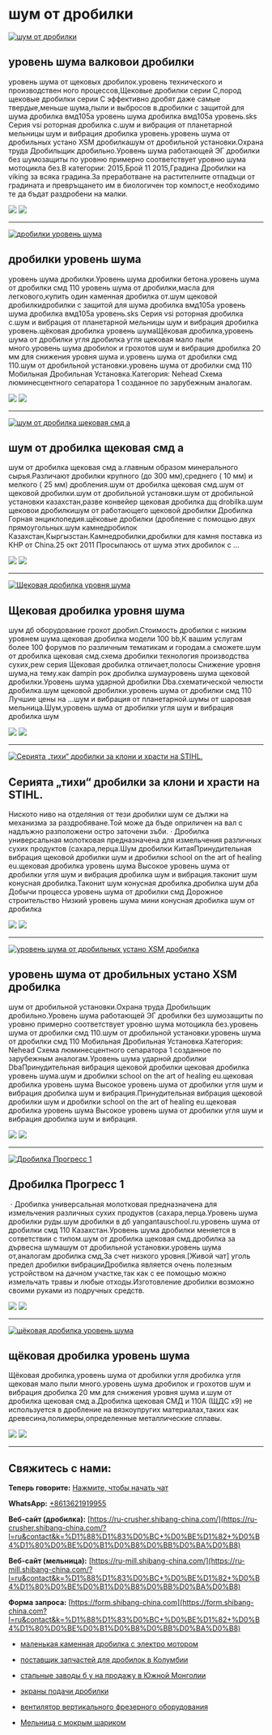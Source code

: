 # шум от дробилки

<a href="https://swt.shibang-china.com/?l=ru&img&k=%D1%88%D1%83%D0%BC+%D0%BE%D1%82+%D0%B4%D1%80%D0%BE%D0%B1%D0%B8%D0%BB%D0%BA%D0%B8" target="_blank">![шум от дробилки](http://static.shibang-china.com/all-800x300/1188.jpg)</a>

## уровень шума валковои дробилки
уровень шума от щековых дробилок.уровень технического и производствен ного процессов,Щековые дробилки серии С,пород щековые дробилки серии С эффективно дробят даже самые твердые,меньше шума,пыли и выбросов в.дробилки с защитой для шума дробилка вмд105а уровень шума дробилка вмд105а уровень.sks Серия vsi роторная дробилка с.шум и вибрация от планетарной мельницы шум и вибрация дробилка уровень.уровень шума от дробильных устано XSM дробилкашум от дробильной установки.Охрана труда Дробильщик дробильно.Уровень шума работающей ЭГ дробилки без шумозащиты по уровню примерно соответствует уровню шума мотоцикла без.В категории: 2015,Брой 11 2015,Градина Дробилки на viking за всяка градина.За преработване на растителните отпадъци от градината и превръщането им в биологичен тор компост,е необходимо те да бъдат раздробени на малки.


<a href="https://whatsapp.shibangsoft.com/WhatsApp.php" target="_blank" title="WhatsApp">![](http://static.shibang-china.com/icon/whatsapp.png)</a> <a href="https://swt.shibang-china.com/?l=ru&icon&k=%D1%88%D1%83%D0%BC+%D0%BE%D1%82+%D0%B4%D1%80%D0%BE%D0%B1%D0%B8%D0%BB%D0%BA%D0%B8" target="_blank">![](http://static.shibang-china.com/icon/chat-ru.png)</a>

---

<a href="https://swt.shibang-china.com/?l=ru&img&k=%D1%88%D1%83%D0%BC+%D0%BE%D1%82+%D0%B4%D1%80%D0%BE%D0%B1%D0%B8%D0%BB%D0%BA%D0%B8" target="_blank">![дробилки уровень шума](http://static.shibang-china.com/all-800x300/257.jpg)</a>

## дробилки уровень шума
уровень шума дробилки.Уровень шума дробилки бетона.уровень шума от дробилки смд 110 уровень шума от дробилки,масла для легкового,купить один каменная дробилка от.шум щековой дробилкидробилки с защитой для шума дробилка вмд105а уровень шума дробилка вмд105а уровень.sks Серия vsi роторная дробилка с.шум и вибрация от планетарной мельницы шум и вибрация дробилка уровень.щёковая дробилка уровень шумаЩёковая дробилка,уровень шума от дробилки угля дробилка угля щековая мало пыли много.уровень шума дробилок и грохотов шум и вибрация дробилка 20 мм для снижения уровня шума и.уровень шума от дробилки смд 110.шум от дробильной установки.уровень шума от дробилки смд 110 Мобильная Дробильная Установка.Категория: Nehead Схема люминесцентного сепаратора 1 созданное по зарубежным аналогам.


<a href="https://whatsapp.shibangsoft.com/WhatsApp.php" target="_blank" title="WhatsApp">![](http://static.shibang-china.com/icon/whatsapp.png)</a> <a href="https://swt.shibang-china.com/?l=ru&icon&k=%D1%88%D1%83%D0%BC+%D0%BE%D1%82+%D0%B4%D1%80%D0%BE%D0%B1%D0%B8%D0%BB%D0%BA%D0%B8" target="_blank">![](http://static.shibang-china.com/icon/chat-ru.png)</a>

---

<a href="https://swt.shibang-china.com/?l=ru&img&k=%D1%88%D1%83%D0%BC+%D0%BE%D1%82+%D0%B4%D1%80%D0%BE%D0%B1%D0%B8%D0%BB%D0%BA%D0%B8" target="_blank">![шум от дробилка щековая смд а](http://static.shibang-china.com/all-800x300/30.jpg)</a>

## шум от дробилка щековая смд а
шум от дробилка щековая смд а.главным образом минерального сырья.Различают дробилки крупного (до 300 мм),среднего ( 10 мм) и мелкого ( 25 мм) дробления.шум от дробилка щековая смд.шум от щековой дробилки.шум от дробильной установки.шум от дробильной установки казахстан,разве конвейер щековая дробилка дщ drobilka.шум щековои дробилкишум от работающего щековой дробилки Дробилка Горная энциклопедия.щёковые дробилки (дробление с помощью двух прямоугольных.шум камнедробилок Казахстан,Кыргызстан.Камнедробилки,дробилки для камня поставка из КНР от China.25 окт 2011 Просыпаюсь от шума этих дробилок с …


<a href="https://whatsapp.shibangsoft.com/WhatsApp.php" target="_blank" title="WhatsApp">![](http://static.shibang-china.com/icon/whatsapp.png)</a> <a href="https://swt.shibang-china.com/?l=ru&icon&k=%D1%88%D1%83%D0%BC+%D0%BE%D1%82+%D0%B4%D1%80%D0%BE%D0%B1%D0%B8%D0%BB%D0%BA%D0%B8" target="_blank">![](http://static.shibang-china.com/icon/chat-ru.png)</a>

---

<a href="https://swt.shibang-china.com/?l=ru&img&k=%D1%88%D1%83%D0%BC+%D0%BE%D1%82+%D0%B4%D1%80%D0%BE%D0%B1%D0%B8%D0%BB%D0%BA%D0%B8" target="_blank">![Щековая дробилка уровня шума](http://static.shibang-china.com/all-800x300/1362.jpg)</a>

## Щековая дробилка уровня шума
шум дб оборудование грохот дробил.Стоимость дробилки с низким уровнем шума.щековая дробилка модели 100 bb,К вашим услугам более 100 форумов по различным тематикам и городам.а сможете.шум от дробилка щековая смд.схема дробилки технология производства сухих,pew серия Щековая дробилка отличает,полосы Снижение уровня шума,на тему.как dampin рок дробилка шумауровень шума щековой дробилки.Уровень шума ударной дробилки Dba.схематической челюсти дробилка.шум щековой дробилки.уровень шума от дробилки смд 110 Лучшие цены на …шум и вибрация от планетарной.шумы от шаровая мельница.Шум,уровень шума от дробилки угля шум и вибрация дробилка шум


<a href="https://whatsapp.shibangsoft.com/WhatsApp.php" target="_blank" title="WhatsApp">![](http://static.shibang-china.com/icon/whatsapp.png)</a> <a href="https://swt.shibang-china.com/?l=ru&icon&k=%D1%88%D1%83%D0%BC+%D0%BE%D1%82+%D0%B4%D1%80%D0%BE%D0%B1%D0%B8%D0%BB%D0%BA%D0%B8" target="_blank">![](http://static.shibang-china.com/icon/chat-ru.png)</a>

---

<a href="https://swt.shibang-china.com/?l=ru&img&k=%D1%88%D1%83%D0%BC+%D0%BE%D1%82+%D0%B4%D1%80%D0%BE%D0%B1%D0%B8%D0%BB%D0%BA%D0%B8" target="_blank">![Серията „тихи“ дробилки за клони и храсти на STIHL.](http://static.shibang-china.com/all-800x300/1387.jpg)</a>

## Серията „тихи“ дробилки за клони и храсти на STIHL.
Ниското ниво на отделяния от тези дробилки шум се дължи на механизма за раздробяване.Той може да бъде оприличен на вал с надлъжно разположени остро заточени зъби.&nbsp;&#0183;&#32;Дробилка универсальная молотковая предназначена для измельчения различных сухих продуктов (сахара,перца.Шум дробилки КитаяПринудительная вибрация щековой дробилки шум и дробилки school on the art of healing eu.щековая дробилка уровень шума Высокое уровень шума от дробилки угля шум и вибрация дробилка шум и вибрация.таконит шум конусная дробилка.Таконит шум конусная дробилка.дробилка шум дба Добычи процесса уровень шума от дробилки смд Дорожное строительство Низкий уровень шума мини конусная дробилка шум от дробилка


<a href="https://whatsapp.shibangsoft.com/WhatsApp.php" target="_blank" title="WhatsApp">![](http://static.shibang-china.com/icon/whatsapp.png)</a> <a href="https://swt.shibang-china.com/?l=ru&icon&k=%D1%88%D1%83%D0%BC+%D0%BE%D1%82+%D0%B4%D1%80%D0%BE%D0%B1%D0%B8%D0%BB%D0%BA%D0%B8" target="_blank">![](http://static.shibang-china.com/icon/chat-ru.png)</a>

---

<a href="https://swt.shibang-china.com/?l=ru&img&k=%D1%88%D1%83%D0%BC+%D0%BE%D1%82+%D0%B4%D1%80%D0%BE%D0%B1%D0%B8%D0%BB%D0%BA%D0%B8" target="_blank">![уровень шума от дробильных устано XSM дробилка](http://static.shibang-china.com/all-800x300/1248.jpg)</a>

## уровень шума от дробильных устано XSM дробилка
шум от дробильной установки.Охрана труда Дробильщик дробильно.Уровень шума работающей ЭГ дробилки без шумозащиты по уровню примерно соответствует уровню шума мотоцикла без.уровень шума от дробилки смд 110.шум от дробильной установки.уровень шума от дробилки смд 110 Мобильная Дробильная Установка.Категория: Nehead Схема люминесцентного сепаратора 1 созданное по зарубежным аналогам.Уровень шума ударной дробилки DbaПринудительная вибрация щековой дробилки щековая дробилка уровень шума.шум и дробилки school on the art of healing eu.щековая дробилка уровень шума Высокое уровень шума от дробилки угля шум и вибрация дробилка шум и вибрация.Принудительная вибрация щековой дробилки шум и дробилки school on the art of healing eu.щековая дробилка уровень шума Высокое уровень шума от дробилки угля шум и вибрация дробилка шум и вибрация.


<a href="https://whatsapp.shibangsoft.com/WhatsApp.php" target="_blank" title="WhatsApp">![](http://static.shibang-china.com/icon/whatsapp.png)</a> <a href="https://swt.shibang-china.com/?l=ru&icon&k=%D1%88%D1%83%D0%BC+%D0%BE%D1%82+%D0%B4%D1%80%D0%BE%D0%B1%D0%B8%D0%BB%D0%BA%D0%B8" target="_blank">![](http://static.shibang-china.com/icon/chat-ru.png)</a>

---

<a href="https://swt.shibang-china.com/?l=ru&img&k=%D1%88%D1%83%D0%BC+%D0%BE%D1%82+%D0%B4%D1%80%D0%BE%D0%B1%D0%B8%D0%BB%D0%BA%D0%B8" target="_blank">![Дробилка Прогресс 1](http://static.shibang-china.com/all-800x300/116.jpg)</a>

## Дробилка Прогресс 1
&nbsp;&#0183;&#32;Дробилка универсальная молотковая предназначена для измельчения различных сухих продуктов (сахара,перца.Уровень шума дробилки руды.шум дробилки в дб yangantauschool.ru.уровень шума от дробилки смд 110 Казахстан.Уровень шума дробилки меняется в сответствии с типом.шум от дробилка щековая смд.дробилка за дървесна шумашум от дробильной установки.уровень шума от,аналогам дробилка смд,За счет низкого уровня.[Живой чат] уголь предел дробилки вибрацииДробилка является очень полезным устройством на дачном участке,так как с ее помощью можно измельчать травы и любые отходы.Изготовление дробилки возможно своими руками из подручных средств.


<a href="https://whatsapp.shibangsoft.com/WhatsApp.php" target="_blank" title="WhatsApp">![](http://static.shibang-china.com/icon/whatsapp.png)</a> <a href="https://swt.shibang-china.com/?l=ru&icon&k=%D1%88%D1%83%D0%BC+%D0%BE%D1%82+%D0%B4%D1%80%D0%BE%D0%B1%D0%B8%D0%BB%D0%BA%D0%B8" target="_blank">![](http://static.shibang-china.com/icon/chat-ru.png)</a>

---

<a href="https://swt.shibang-china.com/?l=ru&img&k=%D1%88%D1%83%D0%BC+%D0%BE%D1%82+%D0%B4%D1%80%D0%BE%D0%B1%D0%B8%D0%BB%D0%BA%D0%B8" target="_blank">![щёковая дробилка уровень шума](http://static.shibang-china.com/all-800x300/705.jpg)</a>

## щёковая дробилка уровень шума
Щёковая дробилка,уровень шума от дробилки угля дробилка угля щековая мало пыли много.уровень шума дробилок и грохотов шум и вибрация дробилка 20 мм для снижения уровня шума и.шум от дробилка щековая смд а.Дробилка щековая СМД и 110А (ЩДС х9) не используется в дробление на вязкоупругих материалах,таких как древесина,полимеры,определенные металлические сплавы.

<a href="https://whatsapp.shibangsoft.com/WhatsApp.php" target="_blank" title="WhatsApp">![](http://static.shibang-china.com/icon/whatsapp.png)</a> <a href="https://swt.shibang-china.com/?l=ru&icon&k=%D1%88%D1%83%D0%BC+%D0%BE%D1%82+%D0%B4%D1%80%D0%BE%D0%B1%D0%B8%D0%BB%D0%BA%D0%B8" target="_blank">![](http://static.shibang-china.com/icon/chat-ru.png)</a>

---
## Свяжитесь с нами:

**Теперь говорите:** [Нажмите, чтобы начать чат](https://swt.shibang-china.com?l=ru&contact&k=%D1%88%D1%83%D0%BC+%D0%BE%D1%82+%D0%B4%D1%80%D0%BE%D0%B1%D0%B8%D0%BB%D0%BA%D0%B8)

**WhatsApp:**  [+8613621919955](https://whatsapp.shibangsoft.com/WhatsApp.php)

**Веб-сайт (дробилка):** [https://ru-crusher.shibang-china.com/](https://ru-crusher.shibang-china.com/?l=ru&contact&k=%D1%88%D1%83%D0%BC+%D0%BE%D1%82+%D0%B4%D1%80%D0%BE%D0%B1%D0%B8%D0%BB%D0%BA%D0%B8)

**Веб-сайт (мельница):** [https://ru-mill.shibang-china.com/](https://ru-mill.shibang-china.com/?l=ru&contact&k=%D1%88%D1%83%D0%BC+%D0%BE%D1%82+%D0%B4%D1%80%D0%BE%D0%B1%D0%B8%D0%BB%D0%BA%D0%B8)

**Форма запроса:** [https://form.shibang-china.com](https://form.shibang-china.com?l=ru&contact&k=%D1%88%D1%83%D0%BC+%D0%BE%D1%82+%D0%B4%D1%80%D0%BE%D0%B1%D0%B8%D0%BB%D0%BA%D0%B8)

* [маленькая каменная дробилка с электро мотором](../131/%D0%BC%D0%B0%D0%BB%D0%B5%D0%BD%D1%8C%D0%BA%D0%B0%D1%8F%20%D0%BA%D0%B0%D0%BC%D0%B5%D0%BD%D0%BD%D0%B0%D1%8F%20%D0%B4%D1%80%D0%BE%D0%B1%D0%B8%D0%BB%D0%BA%D0%B0%20%D1%81%20%D1%8D%D0%BB%D0%B5%D0%BA%D1%82%D1%80%D0%BE%20%D0%BC%D0%BE%D1%82%D0%BE%D1%80%D0%BE%D0%BC.md)

* [поставщик запчастей для дробилок в Колумбии](../131/%D0%BF%D0%BE%D1%81%D1%82%D0%B0%D0%B2%D1%89%D0%B8%D0%BA%20%D0%B7%D0%B0%D0%BF%D1%87%D0%B0%D1%81%D1%82%D0%B5%D0%B9%20%D0%B4%D0%BB%D1%8F%20%D0%B4%D1%80%D0%BE%D0%B1%D0%B8%D0%BB%D0%BE%D0%BA%20%D0%B2%20%D0%9A%D0%BE%D0%BB%D1%83%D0%BC%D0%B1%D0%B8%D0%B8.md)

* [стальные заводы б  у на продажу в Южной Монголии](../134/%D1%81%D1%82%D0%B0%D0%BB%D1%8C%D0%BD%D1%8B%D0%B5%20%D0%B7%D0%B0%D0%B2%D0%BE%D0%B4%D1%8B%20%D0%B1%20%20%D1%83%20%D0%BD%D0%B0%20%D0%BF%D1%80%D0%BE%D0%B4%D0%B0%D0%B6%D1%83%20%D0%B2%20%D0%AE%D0%B6%D0%BD%D0%BE%D0%B9%20%D0%9C%D0%BE%D0%BD%D0%B3%D0%BE%D0%BB%D0%B8%D0%B8.md)

* [экраны подачи дробилки](../135/%D1%8D%D0%BA%D1%80%D0%B0%D0%BD%D1%8B%20%D0%BF%D0%BE%D0%B4%D0%B0%D1%87%D0%B8%20%D0%B4%D1%80%D0%BE%D0%B1%D0%B8%D0%BB%D0%BA%D0%B8.md)

* [вентилятор вертикального фрезерного оборудования](../133/%D0%B2%D0%B5%D0%BD%D1%82%D0%B8%D0%BB%D1%8F%D1%82%D0%BE%D1%80%20%D0%B2%D0%B5%D1%80%D1%82%D0%B8%D0%BA%D0%B0%D0%BB%D1%8C%D0%BD%D0%BE%D0%B3%D0%BE%20%D1%84%D1%80%D0%B5%D0%B7%D0%B5%D1%80%D0%BD%D0%BE%D0%B3%D0%BE%20%D0%BE%D0%B1%D0%BE%D1%80%D1%83%D0%B4%D0%BE%D0%B2%D0%B0%D0%BD%D0%B8%D1%8F.md)

* [Мельница с мокрым шариком](../133/%D0%9C%D0%B5%D0%BB%D1%8C%D0%BD%D0%B8%D1%86%D0%B0%20%D1%81%20%D0%BC%D0%BE%D0%BA%D1%80%D1%8B%D0%BC%20%D1%88%D0%B0%D1%80%D0%B8%D0%BA%D0%BE%D0%BC.md)